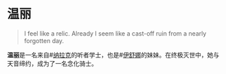 # 温丽

> I feel like a relic. Already I seem like a cast-off ruin from a nearly forgotten day.

**温丽**是一名来自#[纳拉克](locations/narak)的听者学士，也是#[伊舒娜](characters/eshonai)的妹妹。在终极灭世中，她与天音缔约，成为了一名念化骑士。
